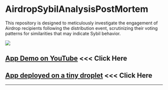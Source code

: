 # AirdropSybilAnalysisPostMortem
This repository is designed to meticulously investigate the engagement of Airdrop recipients following the distribution event, scrutinizing their voting patterns for similarities that may indicate Sybil behavior.

<img src="www/DemoGif.gif" align="center"/>

## [App Demo on YouTube](https://www.youtube.com/watch?v=KclTVfbq9NY) <<< Click Here

## [App deployed on a tiny droplet](http://143.198.234.235:4569) <<< Click Here

<hr>
